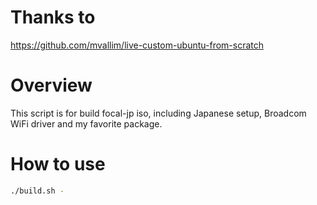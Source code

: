 # Thanks to

https://github.com/mvallim/live-custom-ubuntu-from-scratch

# Overview

This script is for build focal-jp iso, including Japanese setup, Broadcom WiFi driver and my favorite package.

# How to use

```sh
./build.sh -
```


